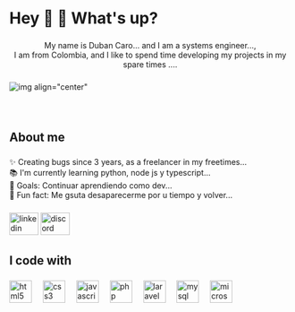 <h1 align="left">Hey 👋 👋 What's up?</h1>

###

<p align="center">My name is Duban Caro... and I am a systems engineer..., <br>I am from Colombia, and I like to spend time developing my projects in my spare times ....</p>

###

![img align="center" ](https://github.com/user-attachments/assets/36b98f72-a454-4d38-95c8-ccc7d008fe13)

###

<br clear="both">

###

<h2 align="left">About me</h2>

###

<p align="left">✨ Creating bugs since 3 years, as a freelancer in my freetimes...<br>📚 I'm currently learning  python, node js y typescript...<br>🎯 Goals: Continuar aprendiendo como dev...<br>🎲 Fun fact: Me gsuta desaparecerme por u tiempo y volver...</p>

###

<div align="left">
  <img src="https://raw.githubusercontent.com/maurodesouza/profile-readme-generator/master/src/assets/icons/social/linkedin/default.svg" width="52" height="40" alt="linkedin logo"  />
  <img src="https://raw.githubusercontent.com/maurodesouza/profile-readme-generator/master/src/assets/icons/social/discord/default.svg" width="52" height="40" alt="discord logo"  />
</div>

###

<h2 align="left">I code with</h2>

###

<div align="left">
  <img src="https://cdn.jsdelivr.net/gh/devicons/devicon/icons/html5/html5-original.svg" height="40" alt="html5 logo"  />
  <img width="12" />
  <img src="https://cdn.jsdelivr.net/gh/devicons/devicon/icons/css3/css3-original.svg" height="40" alt="css3 logo"  />
  <img width="12" />
  <img src="https://cdn.jsdelivr.net/gh/devicons/devicon/icons/javascript/javascript-original.svg" height="40" alt="javascript logo"  />
  <img width="12" />
  <img src="https://cdn.jsdelivr.net/gh/devicons/devicon/icons/php/php-original.svg" height="40" alt="php logo"  />
  <img width="12" />
  <img src="https://cdn.jsdelivr.net/gh/devicons/devicon/icons/laravel/laravel-original.svg" height="40" alt="laravel logo"  />
  <img width="12" />
  <img src="https://cdn.jsdelivr.net/gh/devicons/devicon/icons/mysql/mysql-original.svg" height="40" alt="mysql logo"  />
  <img width="12" />
  <img src="https://cdn.jsdelivr.net/gh/devicons/devicon/icons/microsoftsqlserver/microsoftsqlserver-plain.svg" height="40" alt="microsoftsqlserver logo"  />
</div>

###

